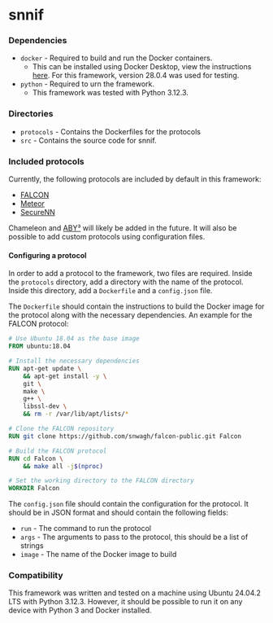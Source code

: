 # snnif

### Dependencies

- `docker` - Required to build and run the Docker containers.
  - This can be installed using Docker Desktop, view the instructions
    [here](https://www.docker.com/products/docker-desktop). For this framework,
    version 28.0.4 was used for testing.
- `python` - Required to urn the framework.
  - This framework was tested with Python 3.12.3.

### Directories

- `protocols` - Contains the Dockerfiles for the protocols
- `src` - Contains the source code for snnif.

### Included protocols

Currently, the following protocols are included by default in this framework:

- [FALCON](https://github.com/snwagh/falcon-public)
- [Meteor](https://github.com/Ye-D/Meteor)
- [SecureNN](https://github.com/snwagh/securenn-public)

Chameleon and [ABY³](https://github.com/ladnir/aby3) will likely be added in the
future. It will also be possible to add custom protocols using configuration
files.

#### Configuring a protocol

In order to add a protocol to the framework, two files are required. Inside the
`protocols` directory, add a directory with the name of the protocol. Inside
this directory, add a `Dockerfile` and a `config.json` file.

The `Dockerfile` should contain the instructions to build the Docker image for
the protocol along with the necessary dependencies. An example for the FALCON
protocol:

```dockerfile
# Use Ubuntu 18.04 as the base image
FROM ubuntu:18.04

# Install the necessary dependencies
RUN apt-get update \
    && apt-get install -y \
    git \
    make \
    g++ \
    libssl-dev \
    && rm -r /var/lib/apt/lists/*

# Clone the FALCON repository
RUN git clone https://github.com/snwagh/falcon-public.git Falcon

# Build the FALCON protocol
RUN cd Falcon \
    && make all -j$(nproc)

# Set the working directory to the FALCON directory
WORKDIR Falcon
```

The `config.json` file should contain the configuration for the protocol. It
should be in JSON format and should contain the following fields:

- `run` - The command to run the protocol
- `args` - The arguments to pass to the protocol, this should be a list of
  strings
- `image` - The name of the Docker image to build

### Compatibility

This framework was written and tested on a machine using Ubuntu 24.04.2 LTS with
Python 3.12.3. However, it should be possible to run it on any device with
Python 3 and Docker installed.
